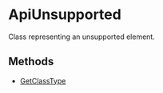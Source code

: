 # ApiUnsupported

Class representing an unsupported element.

## Methods

- [GetClassType](./Methods/GetClassType.md)